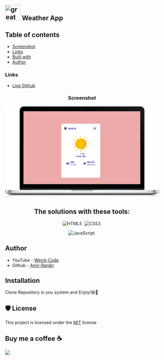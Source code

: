 ## <img src="https://user-images.githubusercontent.com/13468728/233831804-0f5c7ee5-d654-4c13-9c77-a5bd6dc4fe74.jpg" title="great tricks" width="50" height="50"/> Weather App

## Table of contents

- [Screenshot](#screenshot)
- [Links](#links)
- [Built with](#the-solutions-with-these-tools)
- [Author](#author)

### Links

- [Live Github](https://amir-ranjbr.github.io/weatherAppSimple)

<div align="center">

### Screenshot

![](images/laptop.png)

## The solutions with these tools:

![HTML5](https://img.shields.io/badge/-HTML5-E34F26?style=for-the-badge&logo=html5&logoColor=white)&nbsp;
![CSS3](https://img.shields.io/badge/-CSS3-1572B6?style=for-the-badge&logo=css3)&nbsp;

![JavaScript](https://img.shields.io/badge/Javascript-F7DF1E.svg?style=for-the-badge&logo=javascript&logoColor=black)&nbsp;

</div>

## Author

- YouTube - [Weird-Code](https://www.youtube.com/@Weird-Code)
- Github - [Amir-Ranjbr](https://github.com/Amir-Ranjbr)

## Installation

Clone Repository in you system and Enjoy!😄🎉

## 🛡️ License

This project is licensed under the [MIT](LICENSE) license

## Buy me a coffee ☕

<a href="https://www.buymeacoffee.com/amir.ranjbr"><img src="https://img.buymeacoffee.com/button-api/?text=Buy me a coffee&emoji=&slug=amir.ranjbr&button_colour=BD5FFF&font_colour=ffffff&font_family=Cookie&outline_colour=000000&coffee_colour=FFDD00" /></a>

</div>
<!-- 
┌───────────────────┐              ┌──────────────────┐
│                   │              │ YT: @Weird-Code  │
│  Follow For More  │  ──────────► │                  │
│                   │              │ Git: Amir-Ranjbr │
└───────────────────┘              └──────────────────┘
 -->
